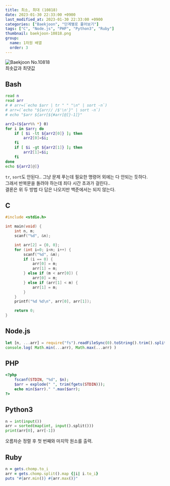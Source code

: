 ```yaml
---
title: 최소, 최대 (10818)
date: 2023-01-30 22:33:00 +0900
last_modified_at: 2023-01-30 22:33:00 +0900
categories: ["Baekjoon", "단계별로 풀어보기"]
tags: ["C", "Node.js", "PHP", "Python3", "Ruby"]
thumbnail: baekjoon-10818.png
group:
  name: 1차원 배열
  order: 3
---
```


![Baekjoon No.10818](baekjoon-10818.png)  
최솟값과 최댓값

## Bash
```bash
read n
read arr
# # arr=(`echo $arr | tr " " "\n" | sort -n`)
# arr=(`echo "${arr// /$'\n'}" | sort -n`)
# echo "$arr ${arr[${#arr[@]}-1]}"

arr2=(${arr%% *} 0)
for i in $arr; do
	if [ $i -lt ${arr2[0]} ]; then
		arr2[0]=$i;
	fi
	if [ $i -gt ${arr2[1]} ]; then
		arr2[1]=$i;
	fi
done
echo ${arr2[@]}
```
`tr`, `sort`도 안된다.. 그냥 문제 푸는데 필요한 명령어 외에는 다 안되는 듯하다.  
그래서 반복문을 돌려야 하는데 죄다 시간 초과가 걸린다..  
결론은 위 두 방법 다 답은 나오지만 백준에서는 되지 않는다.

## C
```c
#include <stdio.h>

int main(void) {
	int n, m;
	scanf("%d", &n);

	int arr[2] = {0, 0};
	for (int i=0; i<n; i++) {
		scanf("%d", &m);
		if (i == 0) {
			arr[0] = m;
			arr[1] = m;
		} else if (m < arr[0]) {
			arr[0] = m;
		} else if (arr[1] < m) {
			arr[1] = m;
		}
	}
	printf("%d %d\n", arr[0], arr[1]);

	return 0;
}
```

## Node.js
```javascript
let [n, ...arr] = require("fs").readFileSync(0).toString().trim().split(/ |\n/).map(Number);
console.log( Math.min(...arr), Math.max(...arr) )
```

## PHP
```php
<?php
	fscanf(STDIN, "%d", $n);
	$arr = explode(" ", trim(fgets(STDIN)));
	echo min($arr)." ".max($arr);
?>
```

## Python3
```python
n = int(input())
arr = sorted(map(int, input().split()))
print(arr[0], arr[-1])
```
오름차순 정렬 후 첫 번째와 마지막 원소를 출력.

## Ruby
```ruby
n = gets.chomp.to_i
arr = gets.chomp.split().map {|i| i.to_i}
puts "#{arr.min()} #{arr.max()}"
```
